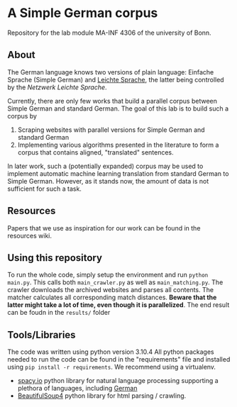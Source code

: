 # A Simple German corpus
Repository for the lab module MA-INF 4306 of the university of Bonn.

## About
The German language knows two versions of plain language: Einfache Sprache (Simple German) and [Leichte Sprache](https://leichte-sprache.de/), the latter being controlled by the _Netzwerk Leichte Sprache_.

Currently, there are only few works that build a parallel corpus between Simple German and standard German. The goal of this lab is to build such a corpus by

1. Scraping websites with parallel versions for Simple German and standard German
2. Implementing various algorithms presented in the literature to form a corpus that contains aligned, "translated" sentences.

In later work, such a (potentially expanded) corpus may be used to implement automatic machine learning translation from standard German to Simple German. However, as it stands now, the amount of data is not sufficient for such a task.


## Resources
Papers that we use as inspiration for our work can be found in the resources wiki.

## Using this repository
To run the whole code, simply setup the environment and run `python main.py`.
This calls both `main_crawler.py` as well as `main_matching.py`.
The crawler downloads the archived websites and parses all contents.
The matcher calculates all corresponding match distances.
**Beware that the latter might take a lot of time, even though it is parallelized**.
The end result can be foudn in the `results/` folder

## Tools/Libraries
The code was written using python version 3.10.4
All python packages needed to run the code can be found in the "requirements" file and installed using
`pip install -r requirements`.
We recommend using a virtualenv.
- [spacy.io](https://spacy.io/) python library for natural language processing supporting a plethora of languages, including [German](https://spacy.io/models/de)
- [BeautifulSoup4](https://www.crummy.com/software/BeautifulSoup/) python library for html parsing / crawling.
